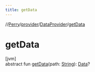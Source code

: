 ```yaml
---
title: getData
---
```

//[Perry](../../../index.html)/[provider](../index.html)/[DataProvider](index.html)/[getData](get-data.html)



# getData



[jvm]\
abstract fun [getData](get-data.html)(path: [String](https://kotlinlang.org/api/latest/jvm/stdlib/kotlin/-string/index.html)): [Data](../-data/index.html)?




